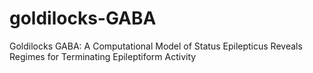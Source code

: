 # goldilocks-GABA
Goldilocks GABA: A Computational Model of Status Epilepticus Reveals Regimes for Terminating Epileptiform Activity

